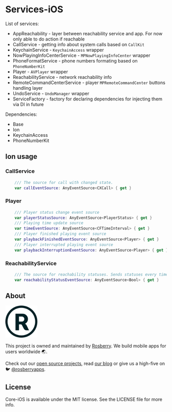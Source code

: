 # Services-iOS

List of services:
- AppReachability - layer between reachability service and app. For now only able to do action if reachable
- CallService - getting info about system calls based on `CallKit`
- KeychainService - `KeychainAccess` wrapper
- NowPlayingInfoCenterService - `MPNowPlayingInfoCenter` wrapper
- PhoneFormatService - phone numbers formating based on `PhoneNumberKit`
- Player - `AVPlayer` wrapper
- ReachabilityService - network reachability info
- RemoteCommandCenterService - player `MPRemoteCommandCenter` buttons handling layer
- UndoService - `UndoManager` wrapper
- ServiceFactory - factory for declaring dependencies for injecting them via DI in future

Dependencies:
- Base
- Ion
- KeychainAccess
- PhoneNumberKit

## Ion usage

### CallService

```swift
    /// The source for call with changed state.
    var callEventSource: AnyEventSource<CXCall> { get }
```

### Player

```swift
    /// Player status change event source
    var playerStatusSource: AnyEventSource<PlayerStatus> { get }
    /// Playing time update source
    var timeEventSource: AnyEventSource<CFTimeInterval> { get }
    /// Player finished playing event source
    var playbackFinishedEventSource: AnyEventSource<Player> { get }
    /// Player interrupted playing event source
    var playbackInterruptionEventSource: AnyEventSource<Player> { get }
```

### ReachabilityService

```swift
    /// The source for reachability statuses. Sends statuses every time the connection status changes.
    var reachabilityStatusEventSource: AnyEventSource<Bool> { get }
```


## About

<img src="https://github.com/rosberry/Foundation/blob/master/Assets/full_logo.png?raw=true" height="100" />

This project is owned and maintained by [Rosberry](http://rosberry.com). We build mobile apps for users worldwide 🌏.

Check out our [open source projects](https://github.com/rosberry), read [our blog](https://medium.com/@Rosberry) or give us a high-five on 🐦 [@rosberryapps](http://twitter.com/RosberryApps).

## License

Core-iOS is available under the MIT license. See the LICENSE file for more info.
